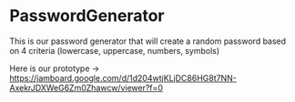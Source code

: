 # PasswordGenerator

This is our password generator that will create a random password based on 4 criteria (lowercase, uppercase, numbers, symbols) 

Here is our prototype -> https://jamboard.google.com/d/1d204wtjKLjDC86HG8t7NN-AxekrJDXWeG6Zm0Zhawcw/viewer?f=0